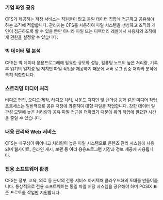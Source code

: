### 기업 파일 공유

CFS가 제공하는 저장 서비스는 직원들이 많고 동일 데이터 집합에 접근하고 공유해야 하는 조직에 적합합니다. 관리자는 CFS를 사용하여 파일 시스템을 생성하고 조직의 개인이 접근하도록 할 수 있을 뿐만 아니라 파일 또는 디렉터리 레벨에서 사용자와 조직에게 권한을 설정할 수 있습니다. 

### 빅 데이터 및 분석

CFS는 빅 데이터 응용프로그래에 필요한 규모와 성능, 컴퓨팅 노드의 높은 처리량, 기록 후 읽기의 일치성 및 저지연 파일 작업을 제공하기 때문에 서버 로그 집중 처리와 분석에 특히 적합합니다. 

### 스트리밍 미디어 처리

비디오 편집, 오디오 제작, 라디오 처리, 사운드 디자인 및 렌더링 등과 같은 미디어 작업 프로세스는 일반적으로 공유 저장에 의존하여 대형 파일을 작업합니다. 강한 데이터 일관성 모델에 높은 처리량과 공유 파일 접근을 더하였기 때문에 위의 작업에 필요한 시간을 줄일 수 있습니다.

### 내용 관리와 Web 서비스

CFS는 내구성이 뛰어나고 처리량이 높은 파일 시스템으로 콘텐츠 관리 시스템에 사용되며 웹사이트, 온라인 게시, 보관 등 여러 응용프로그램 저장과 정보 제공에 사용됩니다.

### 전용 소프트웨어 환경

CFS는 정부, 교육, 의료 등 분야의 전통 서비스 아키텍처 클라우드화의 토대를 만들어줍니다. 통상적으로 전용 소프트웨어는 동일 파일 저장 시스템을 공유해야 하며 POSIX 표준 프로토콜 작업만 지원합니다.



